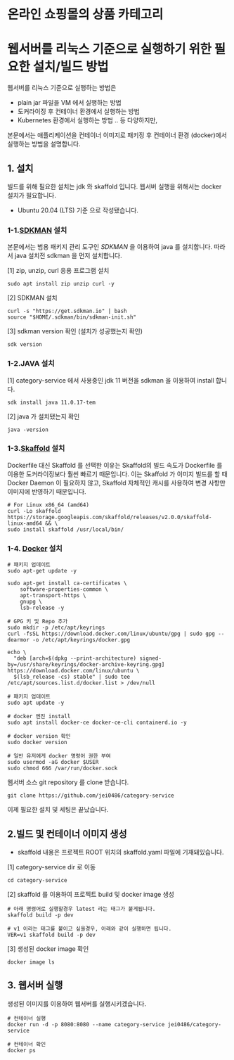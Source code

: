 # 온라인 쇼핑몰의 상품 카테고리

# 웹서버를 리눅스 기준으로 실행하기 위한 필요한 설치/빌드 방법

웹서버를 리눅스 기준으로 실행하는 방법은 
- plain jar 파일을 VM 에서 실행하는 방법
- 도커라이징 후 컨테이너 환경에서 실행하는 방법
- Kubernetes 환경에서 실행하는 방법 .. 등 다양하지만,

본문에서는 애플리케이션을 컨테이너 이미지로 패키징 후 컨테이너 환경 (docker)에서 실행하는 방법을 설명합니다.

## 1. 설치
빌드를 위해 필요한 설치는 jdk 와 skaffold 입니다.
웹서버 실행을 위해서는 docker 설치가 필요합니다.

* Ubuntu 20.04 (LTS) 기준 으로 작성됐습니다.

### 1-1.[SDKMAN](https://sdkman.io/) 설치

본문에서는 범용 패키지 관리 도구인 *SDKMAN* 을 이용하여 java 를 설치합니다.
따라서 java 설치전 sdkman 을 먼저 설치합니다.

[1] zip, unzip, curl 응용 프로그램 설치
```shell
sudo apt install zip unzip curl -y
```

[2] SDKMAN 설치
```shell
curl -s "https://get.sdkman.io" | bash
source "$HOME/.sdkman/bin/sdkman-init.sh"
```

[3]  sdkman version 확인 (설치가 성공했는지 확인)
```shell
sdk version
```

### 1-2.JAVA 설치
[1] category-service 에서 사용중인 jdk 11 버전을 sdkman 을 이용하여 install 합니다.
```shell
sdk install java 11.0.17-tem
```
[2] java 가 설치됐는지 확인
```shell
java -version
```

### 1-3.[Skaffold](https://skaffold.dev/) 설치 
Dockerfile 대신 Skaffold 를 선택한 이유는 Skaffold의 빌드 속도가 Dockerfile 를 이용한 도커라이징보다 훨씬 빠르기 때문입니다.
이는 Skaffold 가 이미지 빌드를 할 때 Docker Daemon 이 필요하지 않고, Skaffold 자체적인 캐시를 사용하여 변경 사항만 이미지에 반영하기 때문입니다.

```shell
# For Linux x86_64 (amd64)
curl -Lo skaffold https://storage.googleapis.com/skaffold/releases/v2.0.0/skaffold-linux-amd64 && \
sudo install skaffold /usr/local/bin/
```

### 1-4. [Docker](https://www.docker.com/) 설치
```shell
# 패키지 업데이트
sudo apt-get update -y

sudo apt-get install ca-certificates \ 
    software-properties-common \
    apt-transport-https \
    gnupg \
    lsb-release -y

# GPG 키 및 Repo 추가 
sudo mkdir -p /etc/apt/keyrings
curl -fsSL https://download.docker.com/linux/ubuntu/gpg | sudo gpg --dearmor -o /etc/apt/keyrings/docker.gpg

echo \
  "deb [arch=$(dpkg --print-architecture) signed-by=/usr/share/keyrings/docker-archive-keyring.gpg] https://download.docker.com/linux/ubuntu \
  $(lsb_release -cs) stable" | sudo tee /etc/apt/sources.list.d/docker.list > /dev/null

# 패키지 업데이트
sudo apt update -y

# docker 엔진 install
sudo apt install docker-ce docker-ce-cli containerd.io -y

# docker version 확인
sudo docker version

# 일반 유저에게 docker 명령어 권한 부여
sudo usermod -aG docker $USER
sudo chmod 666 /var/run/docker.sock
```

웹서버 소스 git repository 를 clone 받습니다.
```shell
git clone https://github.com/jei0486/category-service
```

이제 필요한 설치 및 세팅은 끝났습니다.

## 2.빌드 및 컨테이너 이미지 생성

* skaffold 내용은 프로젝트 ROOT 위치의 skaffold.yaml 파일에 기재돼있습니다.

[1] category-service dir 로 이동
```shell
cd category-service
```
[2] skaffold 를 이용하여  프로젝트 build 및 docker image 생성

```shell
# 아래 명령어로 실행할경우 latest 라는 태그가 붙게됩니다.
skaffold build -p dev

# v1 이라는 태그를 붙이고 싶을경우, 아래와 같이 실행하면 됩니다.
VER=v1 skaffold build -p dev
```
[3] 생성된 docker image 확인
```shell
docker image ls
```

## 3. 웹서버 실행

생성된 이미지를 이용하여 웹서버를 실행시키겠습니다.
```shell
# 컨테이너 실행
docker run -d -p 8080:8080 --name category-service jei0486/category-service

# 컨테이너 확인
docker ps
```
